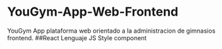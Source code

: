 # YouGym-App-Web-Frontend
YouGym App plataforma web orientado a la administracion de gimnasios frontend. ##React Lenguaje JS Style component
